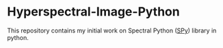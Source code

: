 # Hyperspectral-Image-Python

This repository contains my initial work on Spectral Python ([SPy](http://www.spectralpython.net/)) library in python.

